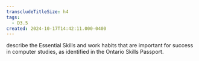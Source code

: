```yaml
---
transcludeTitleSize: h4
tags:
  - D3.5
created: 2024-10-17T14:42:11.000-0400
---
```

describe the Essential Skills and work habits that are important for success in computer studies, as identified in the Ontario Skills Passport.
